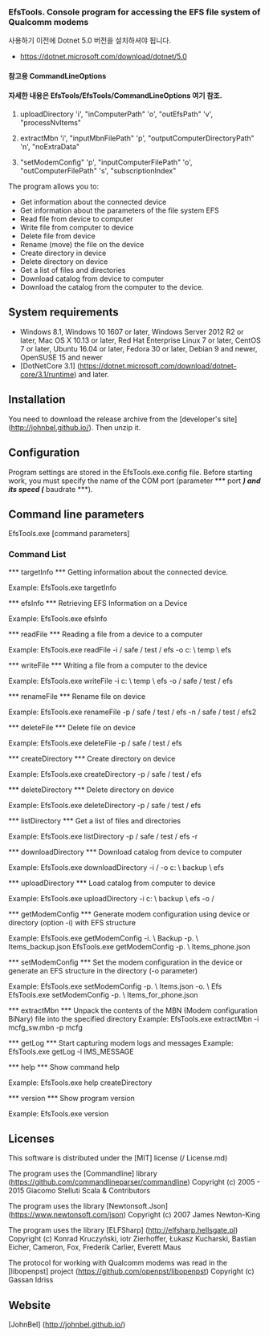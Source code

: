 ### EfsTools. Console program for accessing the EFS file system of Qualcomm modems

사용하기 이전에 Dotnet 5.0 버전을 설치하셔야 됩니다.

- https://dotnet.microsoft.com/download/dotnet/5.0


#### 참고용 CommandLineOptions
#### 자세한 내용은 EfsTools/EfsTools/CommandLineOptions 여기 참조.

1. uploadDirectory
'i', "inComputerPath"
'o', "outEfsPath"
'v', "processNvItems"

2. extractMbn
'i', "inputMbnFilePath"
'p', "outputComputerDirectoryPath"
'n', "noExtraData"

3. "setModemConfig"
'p', "inputComputerFilePath"
'o', "outComputerFilePath"
's', "subscriptionIndex"


The program allows you to:
- Get information about the connected device
- Get information about the parameters of the file system EFS
- Read file from device to computer
- Write file from computer to device
- Delete file from device
- Rename (move) the file on the device
- Create directory in device
- Delete directory on device
- Get a list of files and directories
- Download catalog from device to computer
- Download the catalog from the computer to the device.

## System requirements

- Windows 8.1, Windows 10 1607 or later, Windows Server 2012 R2 or later, Mac OS X 10.13 or later, Red Hat Enterprise Linux 7 or later, CentOS 7 or later, Ubuntu 16.04 or later, Fedora 30 or later, Debian 9 and newer, OpenSUSE 15 and newer
- [DotNetCore 3.1] (https://dotnet.microsoft.com/download/dotnet-core/3.1/runtime) and later.

## Installation
You need to download the release archive from the [developer's site] (http://johnbel.github.io/). Then unzip it.

## Configuration
Program settings are stored in the EfsTools.exe.config file. Before starting work, you must specify the name of the COM port (parameter *** port ***) and its speed (*** baudrate ***).

## Command line parameters

EfsTools.exe <command> [command parameters]

### Command List
  
*** targetInfo ***
Getting information about the connected device.

Example: EfsTools.exe targetInfo

*** efsInfo ***
Retrieving EFS Information on a Device

Example: EfsTools.exe efsInfo

*** readFile ***
Reading a file from a device to a computer

Example: EfsTools.exe readFile -i / safe / test / efs -o c: \ temp \ efs

*** writeFile ***
Writing a file from a computer to the device

Example: EfsTools.exe writeFile -i c: \ temp \ efs -o / safe / test / efs

*** renameFile ***
Rename file on device

Example: EfsTools.exe renameFile -p / safe / test / efs -n / safe / test / efs2


*** deleteFile ***
Delete file on device

Example: EfsTools.exe deleteFile -p / safe / test / efs

*** createDirectory ***
Create directory on device

Example: EfsTools.exe createDirectory -p / safe / test / efs


*** deleteDirectory ***
Delete directory on device

Example: EfsTools.exe deleteDirectory -p / safe / test / efs


*** listDirectory ***
Get a list of files and directories

Example: EfsTools.exe listDirectory -p / safe / test / efs -r

*** downloadDirectory ***
Download catalog from device to computer

Example: EfsTools.exe downloadDirectory -i / -o c: \ backup \ efs


*** uploadDirectory ***
Load catalog from computer to device

Example: EfsTools.exe uploadDirectory -i c: \ backup \ efs -o /


*** getModemConfig ***
Generate modem configuration using device or directory (option -i) with EFS structure

Example: EfsTools.exe getModemConfig -i. \ Backup -p. \ Items_backup.json
EfsTools.exe getModemConfig -p. \ Items_phone.json


*** setModemConfig ***
Set the modem configuration in the device or generate an EFS structure in the directory (-o parameter)

Example: EfsTools.exe setModemConfig -p. \ Items.json -o. \ Efs
EfsTools.exe setModemConfig -p. \ Items_for_phone.json


*** extractMbn ***
Unpack the contents of the MBN (Modem configuration BiNary) file into the specified directory
Example: EfsTools.exe extractMbn -i mcfg_sw.mbn -p mcfg

*** getLog ***
Start capturing modem logs and messages
Example: EfsTools.exe getLog -l IMS_MESSAGE
  
  
*** help ***
Show command help

Example: EfsTools.exe help createDirectory

*** version ***
Show program version

Example: EfsTools.exe version

## Licenses
This software is distributed under the [MIT] license (/ License.md)

The program uses the [Commandline] library (https://github.com/commandlineparser/commandline) Copyright (c) 2005 - 2015 Giacomo Stelluti Scala & Contributors

The program uses the library [Newtonsoft.Json] (https://www.newtonsoft.com/json) Copyright (c) 2007 James Newton-King

The program uses the library [ELFSharp] (http://elfsharp.hellsgate.pl) Copyright (c) Konrad Kruczyński, iotr Zierhoffer, Łukasz Kucharski, Bastian Eicher, Cameron, Fox, Frederik Carlier, Everett Maus

The protocol for working with Qualcomm modems was read in the [libopenpst] project (https://github.com/openpst/libopenpst) Copyright (c) Gassan Idriss

## Website
[JohnBel] (http://johnbel.github.io/)

